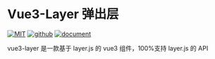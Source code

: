 # Vue3-Layer 弹出层

[![MIT](https://img.shields.io/badge/License-MIT-yellow.svg)](https://github.com/xaboy/form-create)
[![github](https://img.shields.io/badge/Author-legad-blue.svg)](https://github.com/xaboy)
[![document](https://img.shields.io/badge/Doc-welcome-red.svg)](http://www.form-create.com/en/v2/)

vue3-layer 是一款基于 layer.js 的 vue3 组件，100%支持 layer.js 的 API

